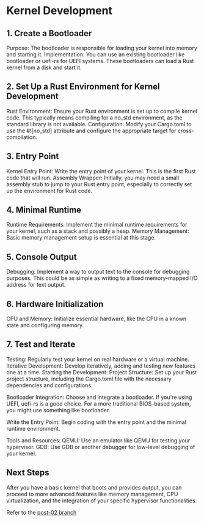 # Kernel Development

## 1. Create a Bootloader

Purpose: The bootloader is responsible for loading your kernel into memory and starting it.
Implementation: You can use an existing bootloader like bootloader or uefi-rs for UEFI systems. These bootloaders can load a Rust kernel from a disk and start it.

## 2. Set Up a Rust Environment for Kernel Development

Rust Environment: Ensure your Rust environment is set up to compile kernel code. This typically means compiling for a no_std environment, as the standard library is not available.
Configuration: Modify your Cargo.toml to use the #![no_std] attribute and configure the appropriate target for cross-compilation.

## 3. Entry Point

Kernel Entry Point: Write the entry point of your kernel. This is the first Rust code that will run.
Assembly Wrapper: Initially, you may need a small assembly stub to jump to your Rust entry point, especially to correctly set up the environment for Rust code.

## 4. Minimal Runtime

Runtime Requirements: Implement the minimal runtime requirements for your kernel, such as a stack and possibly a heap.
Memory Management: Basic memory management setup is essential at this stage.

## 5. Console Output

Debugging: Implement a way to output text to the console for debugging purposes. This could be as simple as writing to a fixed memory-mapped I/O address for text output.

## 6. Hardware Initialization

CPU and Memory: Initialize essential hardware, like the CPU in a known state and configuring memory.

## 7. Test and Iterate

Testing: Regularly test your kernel on real hardware or a virtual machine.
Iterative Development: Develop iteratively, adding and testing new features one at a time.
Starting the Development:
Project Structure: Set up your Rust project structure, including the Cargo.toml file with the necessary dependencies and configurations.

Bootloader Integration: Choose and integrate a bootloader. If you're using UEFI, uefi-rs is a good choice. For a more traditional BIOS-based system, you might use something like bootloader.

Write the Entry Point: Begin coding with the entry point and the minimal runtime environment.

Tools and Resources:
QEMU: Use an emulator like QEMU for testing your hypervisor.
GDB: Use GDB or another debugger for low-level debugging of your kernel.

## Next Steps

After you have a basic kernel that boots and provides output, you can proceed to more advanced features like memory management, CPU virtualization, and the integration of your specific hypervisor functionalities.

Refer to the [post-02 branch](https://github.com/phil-opp/blog_os/tree/post-02)
